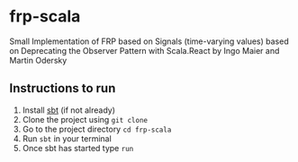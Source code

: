 # frp-scala

Small Implementation of FRP based on Signals (time-varying values) based on Deprecating the Observer Pattern with Scala.React by Ingo Maier and Martin Odersky

## Instructions to run

1. Install [sbt](https://www.scala-sbt.org/) (if not already)
2. Clone the project using `git clone`
3. Go to the project directory `cd frp-scala`
4. Run `sbt` in your terminal
5. Once sbt has started type `run`
